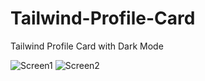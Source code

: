 # Tailwind-Profile-Card
Tailwind Profile Card with Dark Mode

![Screen1](https://user-images.githubusercontent.com/64093004/234311994-eaf4e4f5-f9e6-434c-96d8-c96eb505c75b.png)
![Screen2](https://user-images.githubusercontent.com/64093004/234313102-eaaa7c45-3741-406f-bced-209fce354ca5.png)
